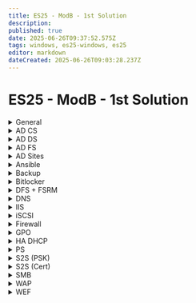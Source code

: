 ```yaml
---
title: ES25 - ModB - 1st Solution
description: 
published: true
date: 2025-06-26T09:37:52.575Z
tags: windows, es25-windows, es25
editor: markdown
dateCreated: 2025-06-26T09:03:28.237Z
---
```


# ES25 - ModB - 1st Solution

[//]: <> (General)
<details>
<summary>General</summary>

- Hostname (`Rename-Computer -Name HOSTNAME`)
- IPv4 settings (`netsh int ipv4 set add Ethernet0 static add mask gateway`)
- IPv6 settings (`netsh int ipv6 set add Ethernet0 add/mask`)
  
</details>

[//]: <> (AD CS)
<details>
<summary>AD CS</summary>
  
</details>

[//]: <> (AD DS)
<details>
<summary>AD DS</summary>
  
  **DC settings**
  - `Install-WindowsFeature -Name Ad-Domain-Services, DNS -IncludeManagementTools`
  - `$password = ConvertTo-SecureString -AsPlainText -Force "Passw0rd!"`
  - `Install-ADDSForest -DomainName skillsnet.dk -SafeModePassword $password`
  
  **RODC settings**
  - DNS settings
  - `Add-Computer -DomainName skillsnet.dk`
  - `Restart-Computer`
  - `$password = ConvertTo-SecureString -AsPlainText -Force "Passw0rd!"`
  - `Install-WindowsFeature -Name Ad-Domain-Services, DNS -IncludeManagementTools`
  - `Install-ADDSDomainController -DomainName skillsnet.dk -SiteName Default-First-Site -SafeModePassword $password`
  
  **CLIENT settings**
  - DNS settings
  - `Add-Computer -DomainName skillsnet.dk`
  - `Restart-Computer`
  
</details>

[//]: <> (AD FS)
<details>
<summary>AD FS</summary>
  
</details>

[//]: <> (AD Sites)
<details>
<summary>AD Sites</summary>

>   DO IT LAST AND DON'T FORGET IT
{.is-warning}
</details>


[//]: <> (Ansible)
<details>
<summary>Ansible</summary>
  
> CREATE AND USE THE JSON
{.is-warning}
</details>

[//]: <> (Backup)
<details>
<summary>Backup</summary>
  
> USE COMMENTS AND ADD COMMENTS TO YOUR OUTPUT TOO
{.is-warning}
  ```ps
  # Variables
# Emails settings
$smtpServer = "mail.nordicbackup.net"
$from = "backup@skillsnet.dk"
$to = "support@nordicbackup.net"
$subject = ""
$body = ""
$success = $true

# Backup path
$BackupRoot = "C:\Backups"
$usersCSV = "$backupRoot\Users.csv"
$gpoBackup = "$backupRoot\GPOs"
$webBackup = "$backupRoot\Web"

try {
    # Create backup folders
    Write-Output "Create backup folders"
    New-Item -Path $BackupRoot -ItemType Directory -Force | Out-Null
    New-Item -Path $gpoBackup -ItemType Directory -Force | Out-Null
    New-Item -Path $webBackup -ItemType Directory -Force | Out-Null

    # Export users to CSV
    # FirstName,LastName,samAccountName,UserPrincipalName,Email,JobTitle,City,Company,Department
    Write-Output "Export users to CSV"
    Get-ADUser -Filter * -Properties GivenName, Surname, SamAccountName, DistinguishedName, UserPrincipalName, EmailAddress, Title, City, Company, Department `
        | Select-Object GivenName, Surname, SamAccountName, DistinguishedName, UserPrincipalName, EmailAddress, Title, City, Company, Department `
        | Export-Csv -Path $usersCSV -NoTypeInformation -Encoding UTF8


    # Export Group Policy Objects
    Write-Output "Export Group Policy Objects"
    $allGPO = Get-GPO -All
    foreach ($gpo in $allGPO) {
        $gpoName = $gpo.DisplayName
        $gpoPath = Join-Path $gpoBackup $gpoName
        New-Item -Path $gpoPath -ItemType Directory -Force | Out-Null
        Backup-GPO -Name $gpoName -Path $gpoPath -ErrorAction SilentlyContinue
    }

    # Backup IIS web root folders
    Write-Output "Backup IIS web root folders"
    Import-Module WebAdministration

    # Get all IIS sites
    $sites = Get-Website

    foreach ($site in $sites) {
        $siteName = $site.Name

        $sourcePath = $site.PhysicalPath
        $sourcePath = $sourcePath.Replace('%SystemDrive%', 'C:')
        $destinationPath = "C:\Backups\Web\$siteName"

        Write-Host "Backing up site '$siteName' from $sourcePath to $destinationPath"

        # Create destination folder
        New-Item -ItemType Directory -Path $destinationPath -Force | Out-Null

        # Copy the site files
        Copy-Item -Path $sourcePath\ -Destination $destinationPath -Recurse -Force -ErrorAction Stop
    }

    # Send success email
    Write-Output "Sending success email"
    $subject = "Backup Success on $env:COMPUTERNAME"
    $body = "The backup completed successfully on $(Get-Date -Format 'yyyy-MM-dd HH:mm:ss')."
    Send-MailMessage -From $from -To $to -Subject $subject -Body $body -SmtpServer $smtpServer
} catch {
    # Sending failure email
    Write-Output "Sending failure email"
    $succes = $false
    $subject = "Backup FAILED on $env:COMPUTERNAME"
    $body = "Backup failed on $(Get-Date). Error: $($_.Exception.Message)"
    Send-MailMessage -From $from -To $to -Subject $subject -Body $body -SmtpServer $smtpServer
    Write-Output "Backup failed on $(Get-Date). Error: $($_.Exception.Message)"
}
  ```
</details>

[//]: <> (Bitlocker)
<details>
<summary>Bitlocker</summary>
 
- `Install-WindowsFeature Bitlocker -IncludeManagementTools`
- `Enable-Bitlocker -TpmProtection "D:\"`
> Bitlocker TPM encryption doesn't work in anything else than system drive
{.is-danger}

</details>

[//]: <> (DFS + FSRM)
<details>
<summary>DFS + FSRM</summary>
  
  - `Install-WindowsFeature FS-Resource-Manager, FS-DFS-Namespace, FS-DFS-Replication -IncludeManagementTools`
  - `Enable-NetFirewallRule -DisplayGroup "Remote File Server Resource Manager Management"`

> **DFS**
> Create the NAMESPACE and it will configure the Replication for you
{.is-info}

  
> **FSRM**
> Do it from Management console, it will be faster.
{.is-info}

</details>


[//]: <> (DNS)
<details>
<summary>DNS</summary>

  > **+ CNAME Records to add**
  > DC.skillsnet.dk: **sso.skillsnet.dk**, **ocsp.skillsnet.dk**
  {.is-info}

</details>

[//]: <> (IIS)
<details>
<summary>IIS</summary>
  
</details>

[//]: <> (iSCSI)
<details>
<summary>iSCSI</summary>
  
</details>


[//]: <> (Firewall)
<details>
<summary>Firewall</summary>
  
</details>

[//]: <> (GPO)
<details>
<summary>GPO</summary>
  
</details>

[//]: <> (HA DHCP)
<details>
<summary>HA DHCP</summary>
  
</details>

[//]: <> (PS)
<details>
<summary>PS</summary>
  
</details>

[//]: <> (S2S - PSK)
<details>
<summary>S2S (PSK)</summary>
  
</details>

[//]: <> (S2S - Cert)
<details>
<summary>S2S (Cert)</summary>
  
</details>

[//]: <> (SMB)
<details>
<summary>SMB</summary>
  
</details>

[//]: <> (WAP)
<details>
<summary>WAP</summary>
  
</details>

[//]: <> (WEF)
<details>
<summary>WEF</summary>
  
</details>





